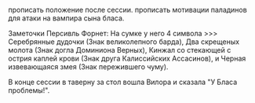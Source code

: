 прописать положение после сессии. прописать мотивации паладинов для атаки на вампира сына бласа.


Заметочки 
Персивль Форнет: На сумке у него 4 символа >>> Серебрянные дудочки (Знак великолепного барда), Два скрещеных молота (Знак догла Доминиона Верных), Кинжал со стекающей с острия каплей крови (Знак друга Калиссийских Ассасинов), и Черная извевающаяся змея (Знак пережившего чуму).

В конце сессии в таверну за стол вошла Вилора и сказала "У Бласа проблемы!".



